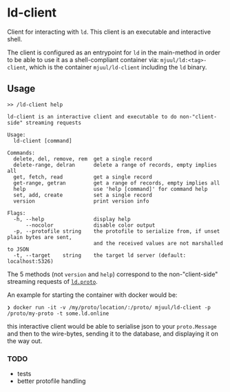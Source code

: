 # ld-client
Client for interacting with `ld`. This client is an executable and interactive shell.

The client is configured as an entrypoint for `ld` in the main-method in order to be able 
to use it as a shell-compliant container via: `mjuul/ld:<tag>-client`, which is the 
container `mjuul/ld-client` including the `ld` binary.


## Usage

```shell
>> /ld-client help

ld-client is an interactive client and executable to do non-"client-side" streaming requests

Usage:
  ld-client [command]

Commands:
  delete, del, remove, rem  get a single record
  delete-range, delran      delete a range of records, empty implies all
  get, fetch, read          get a single record
  get-range, getran         get a range of records, empty implies all
  help                      use 'help [command]' for command help
  set, add, create          set a single record
  version                   print version info

Flags:
  -h, --help                display help
      --nocolor             disable color output
  -p, --protofile string    the protofile to serialize from, if unset plain bytes are sent, 
                            and the received values are not marshalled to JSON
  -t, --target    string    the target ld server (default: localhost:5326)
```

The 5 methods (not `version` and `help`) correspond to the non-"client-side" streaming requests of [`ld.proto`](../proto/ld.proto).

An example for starting the container with docker would be: 
```shell
❯ docker run -it -v /my/proto/location/:/proto/ mjuul/ld-client -p /proto/my-proto -t some.ld.online
```
this interactive client would be able to serialise json to your `proto.Message` and then to the wire-bytes, sending it to the database, and displaying it on the way out.


### TODO
- tests
- better protofile handling